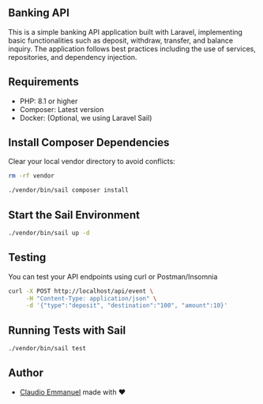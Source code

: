 ## Banking API

This is a simple banking API application built with Laravel, implementing basic functionalities such as deposit, withdraw, transfer, and balance inquiry. The application follows best practices including the use of services, repositories, and dependency injection.

## Requirements

- PHP: 8.1 or higher
- Composer: Latest version
- Docker: (Optional, we using Laravel Sail)

## Install Composer Dependencies

Clear your local vendor directory to avoid conflicts:
```bash
rm -rf vendor
```

```bash
./vendor/bin/sail composer install
```

## Start the Sail Environment

```bash
./vendor/bin/sail up -d
```

## Testing

You can test your API endpoints using curl or Postman/Insomnia
```bash
curl -X POST http://localhost/api/event \
     -H "Content-Type: application/json" \
     -d '{"type":"deposit", "destination":"100", "amount":10}'
```

## Running Tests with Sail

```bash
./vendor/bin/sail test
```

## Author

- [Claudio Emmanuel](https://www.linkedin.com/in/claudio-emmanuel/) made with ❤️
